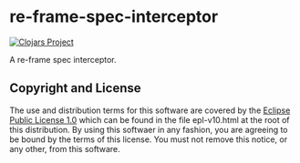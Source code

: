 # re-frame-spec-interceptor

[![Clojars Project](https://img.shields.io/clojars/v/fun.mike/re-frame-spec-interceptor.svg)](https://clojars.org/fun.mike/re-frame-spec-interceptor)

A re-frame spec interceptor.

## Copyright and License

The use and distribution terms for this software are covered by the
[Eclipse Public License 1.0] which can be found in the file
epl-v10.html at the root of this distribution. By using this softwaer
in any fashion, you are agreeing to be bound by the terms of this
license. You must not remove this notice, or any other, from this
software.

[Eclipse Public License 1.0]: http://opensource.org/licenses/eclipse-1.0.php
